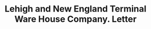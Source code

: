 ---
doi: 10.7916/D8155V43
date_other: '1935'
date_other_textual: '1935'
form: correspondence
genre:
- Letters (correspondence)
name:
- Lehigh and New England Terminal Ware House Company
object_in_context_url: https://biggert.cul.columbia.edu/items/view/ave_biggert_01356
subject_hierarchical_geographic:
- Bethlehem, Pennsylvania, United States
subject_name:
- Lehigh and New England Terminal Ware House Company
title: Lehigh and New England Terminal Ware House Company. Letter
sort_title: Lehigh and New England Terminal Ware House Company. Letter
call_number: ave_biggert_01356
coordinates:
- 40.626111111111115,-75.37555555555555
pid: ave_biggert_01356
identifiers: ave_biggert_01356
permalink: /biggert/ave_biggert_01356/
layout: iiif-image-page
---